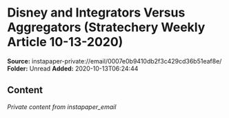 # Disney and Integrators Versus Aggregators (Stratechery Weekly Article 10-13-2020)

**Source:** instapaper-private://email/0007e0b9410db2f3c429cd36b51eaf8e/
**Folder:** Unread
**Added:** 2020-10-13T06:24:44




## Content
*Private content from instapaper_email*
